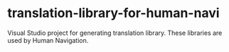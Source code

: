 # translation-library-for-human-navi
Visual Studio project for generating translation library. These libraries are used by Human Navigation.
